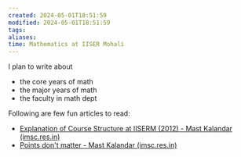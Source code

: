 ```yaml
---
created: 2024-05-01T18:51:59
modified: 2024-05-01T18:51:59
tags: 
aliases: 
time: Mathematics at IISER Mohali
---
```



I plan to write about

- the core years of math
- the major years of math
- the faculty in math dept


Following are few fun articles to read:

- [Explanation of Course Structure at IISERM (2012) - Mast Kalandar (imsc.res.in)](https://www.imsc.res.in/~kapil/blog/iiserm/iiserm_course_structure-2012-12-13-08-16)
- [Points don't matter - Mast Kalandar (imsc.res.in)](https://www.imsc.res.in/~kapil/blog/education/points-dont-matter-2017-05-16-22-23)